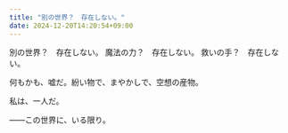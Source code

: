 ```yaml
---
title: "別の世界？　存在しない。"
date: 2024-12-20T14:20:54+09:00
---
```

別の世界？　存在しない。
魔法の力？　存在しない。
救いの手？　存在しない。

何もかも、嘘だ。紛い物で、まやかしで、空想の産物。

私は、一人だ。


――この世界に、いる限り。

